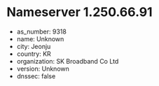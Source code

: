 # Nameserver 1.250.66.91

* as_number: 9318
* name: Unknown
* city: Jeonju
* country: KR
* organization: SK Broadband Co Ltd
* version: Unknown
* dnssec: false
